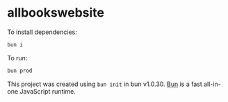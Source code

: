 # allbookswebsite

To install dependencies:

```bash
bun i
```

To run:

```bash
bun prod
```

This project was created using `bun init` in bun v1.0.30. [Bun](https://bun.sh) is a fast all-in-one JavaScript runtime.
